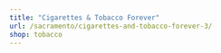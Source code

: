 ```yaml
---
title: "Cigarettes & Tobacco Forever"
url: /sacramento/cigarettes-and-tobacco-forever-3/
shop: tobacco
---
```

